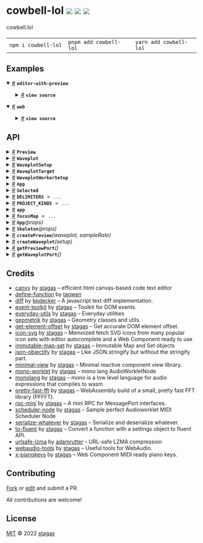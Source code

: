 

<h1>
cowbell-lol <a href="https://npmjs.org/package/cowbell-lol"><img src="https://img.shields.io/badge/npm-v2.0.0-F00.svg?colorA=000"/></a> <a href="src"><img src="https://img.shields.io/badge/loc-5,506-FFF.svg?colorA=000"/></a> <a href="LICENSE"><img src="https://img.shields.io/badge/license-MIT-F0B.svg?colorA=000"/></a>
</h1>

<p></p>

cowbell.lol

<h4>
<table><tr><td title="Triple click to select and copy paste">
<code>npm i cowbell-lol </code>
</td><td title="Triple click to select and copy paste">
<code>pnpm add cowbell-lol </code>
</td><td title="Triple click to select and copy paste">
<code>yarn add cowbell-lol</code>
</td></tr></table>
</h4>

## Examples

<details id="example$editor-with-preview" title="editor-with-preview" open><summary><span><a href="#example$editor-with-preview">#</a></span>  <code><strong>editor-with-preview</strong></code></summary>  <ul>    <details id="source$editor-with-preview" title="editor-with-preview source code" ><summary><span><a href="#source$editor-with-preview">#</a></span>  <code><strong>view source</strong></code></summary>  <a href="example/editor-with-preview.tsx">example/editor-with-preview.tsx</a>  <p>

```tsx
/** @jsxImportSource minimal-view */

import { CanvyElement, EditorScene } from 'canvy'
import type { Lens, Marker } from 'canvy'

import { Scalar, Matrix, Point, Rect } from 'geometrik'
import { render, effect, dep, web, view, Dep, element, on } from 'minimal-view'
import { MonoNode } from 'mono-worklet'

import { Audio } from 'cowbell-lol/audio'
import { Code } from 'cowbell-lol/code'
import { monoDefaultEditorValue } from 'cowbell-lol/mono'
import { ObjectPool } from 'cowbell-lol/util/pool'
import { areSlidersCompatible, getCodeWithoutArgs } from 'cowbell-lol/util/args'
import { Slider, SliderView } from 'cowbell-lol/slider-view'
import { markerForSlider } from 'cowbell-lol/util/marker'

import { createWaveplot, Preview } from 'cowbell-lol'
import type { Waveplot } from 'cowbell-lol/waveplot'
import { createPreview } from 'cowbell-lol'
import { EditorBuffer } from 'cowbell-lol/types'
import { classes } from 'cowbell-lol/util/classes'
import { Spacer } from 'cowbell-lol/spacer'
import { WaveplotButton } from 'cowbell-lol/waveplot-button'

const { clamp } = Scalar

// import { DOMRecorder } from 'dom-recorder'
// declare const window: any
// window.recorder = new DOMRecorder()
// document.body.appendChild(window.recorder.el)

// @ts-ignore
// globalThis.DEBUG = ['preview-service', 'waveplot']

// @ts-ignore
// const isDebug = !!globalThis.DEBUG

// if (isDebug) enableDebug(5000)

effect.maxUpdates = 10000

const snareCode = String.raw`\\\ snare \\\
#:2,3;
write_note(x,y)=(
  #=(t,note_to_hz(x),y/127);
  0
);
midi_in(op=0,x=0,y=0)=(
  op==144 && write_note(x,y)
);
play(nt,x,y,
 'eatt[1cowbell-lol500f]=33.115,
 'edec[1cowbell-lol500f]=50.396,
 'datt[1cowbell-lol500f]=500,
 'ddec[1cowbell-lol500f]=72.286,
 'nois[1cowbell-lol1000f]=53.184,
 'filt[1kcowbell-lol5k]=4295.815
)=(
  e=env(nt, eatt, edec);
  d=env(nt, datt, ddec);
  z=noise(nois*d)*d+tri(420+x)*e;
  s=lpf(tanh(z*5)*y, filt, 0.55);
  s*.8+freeverb(s,.85,.35)*.45
);
f()=(
  x=#::play:sum;
  x*.35
)
`

const snareCode2 = String.raw`\\\ snare \\\
#:2,3;
write_note(x,y)=(
  #=(t,note_to_hz(x),y/127);
  0
);
midi_in(op=0,x=0,y=0)=(
  op==144 && write_note(x,y)
);
play(nt,x,y,
 'eatt[1cowbell-lol500f]=500,
 'edec[1cowbell-lol50f]=19.55,
 'datt[1cowbell-lol500f]=500,
 'ddec[1cowbell-lol50f]=11.15,
 'nois[1cowbell-lol1000f]=315.409,
 'decay[20cowbell-lol500f]=43.547,
 'filt[1kcowbell-lol5k]=3815.151,
 'pre[1fcowbell-lol10f]=1.27,
 'post[1fcowbell-lol10f]=5.333
)=(
  e=env(nt, eatt, edec);
  d=env(nt, datt, ddec);
  z=noise(nois*d)*d+tri(420+x)*e;
  s=lpf(tanh(z*5)*y, filt, 0.55);
  s=s*.8+freeverb(s,.85,.35)*.45;
  tanh(s*pre)*post*env(nt,200,decay)
);
f()=(
  x=#::play:sum;
  x*.35
)
`

const Editor = web('editor', view(
  class props {
    buffers!: Map<string, EditorBuffer>
    activeId!: string
    markers!: Marker[]
    lenses!: Lens[]
    onEdit!: (id: string, value: string) => void
    onCode!: (prev: string, next: string, editor: CanvyElement) => void
    onWheelMarker!: (e: WheelEvent, bufferId: string, markerId: Marker['key']) => void
  },

  class local {
    editorScene = new EditorScene({
      isValidTarget: (el) => {
        const part = el.getAttribute('part')
        if (part === 'canvas') return true
        return false
      },
      layout: {
        viewMatrix: new Matrix,
        state: {
          isIdle: true
        },
        viewFrameNormalRect: new Rect(0, 0, 10000, 10000),
        pos: new Point(0, 0)
      }
    })
    value = monoDefaultEditorValue
    editor?: CanvyElement
    activeMarker?: Marker | false = false
  },

  function actions({ $, fns, fn }) {
    return fns(new class actions {
      setBuffer = fn(({ editor }) => (buffer: EditorBuffer) => {
        if (buffer.snapshot) {
          editor.setFromSnapshot(buffer.snapshot)
        } else {
          editor.setValue(buffer.value, true, true)
        }
        editor.focus()
      })

      onWheel = fn(({ onWheelMarker }) => (e: WheelEvent) => {
        if ($.activeMarker && $.activeMarker.kind === 'param') {
          onWheelMarker(e, $.activeId, $.activeMarker.key)
        }
      })

      onEnterMarker = ({
        detail: { marker, markerIndex }
      }: { detail: { marker: Marker, markerIndex: number } }) => {
        $.activeMarker = marker
        hint.value = marker?.message
      }
      onLeaveMarker = ({
        detail: { marker }
      }: { detail: { marker: Marker, markerIndex: number } }) => {
        // if (marker === $.activeMarker) {
        $.activeMarker = false
        hint.value = false
        // }
      }
    })
  },

  function effects({ $, fx, deps }) {
    fx(function updateMarkers({ editor, markers }) {
      editor.setMarkers(markers)
    })

    fx(function updateLenses({ editor, lenses }) {
      editor.setLenses(lenses)
    })

    fx(function updateCodeValue({ editor, buffers, activeId, onCode }, prev) {
      const buffer = buffers.get(activeId)!

      if ($.value === buffer.value) return

      const prevCodeValue = $.value
      const nextCodeValue = buffer.value

      $.value = nextCodeValue

      if (prev.activeId) {
        if (activeId !== prev.activeId) {
          editor.$.effect.once(({ snapshot }) => {
            const prevBuffer = buffers.get(prev.activeId)!

            prevBuffer.snapshot = snapshot

            $.setBuffer(buffer)
            // remove snapshot so it can trigger next time
            // TODO: make canvy a proper rpc
            editor.snapshot = null

            if (buffer.snapshot) {
              onCode(buffer.snapshot.value, nextCodeValue, editor)
            }
          })

          editor.worker.postMessage({ call: 'getSnapshotJson' })
        } else {
          onCode(prevCodeValue, nextCodeValue, editor)
        }
      } else {
        $.setBuffer(buffer)
      }
    })

    // NOTE: this needs to be after the above function as the $.value
    // is modified with the new buffer value, otherwise it fires with the new
    // id but with the old value.
    // TODO: should we collect the values in reactive pass so that
    // the effects get the original update value?
    fx(function dispatchOnEdit({ value, activeId, onEdit }) {
      onEdit(activeId, value)
    })

    fx(({ editorScene }) => {
      $.view = <div style="width:100%; height: 100%; display: flex;">
        <Code
          style="width: 100%; height: 100%; flex: 1;"
          font={`${distRoot}/fonts/${monospaceFont}`}
          fontSize={17}
          singleComment="\"
          scene={editorScene}
          editor={deps.editor}
          value={deps.value}
          onWheel={$.onWheel}
          onEnterMarker={$.onEnterMarker}
          onLeaveMarker={$.onLeaveMarker}
        />
      </div>
    })
  }
))

const TabbedEditor = web('tabbed-editor', view(
  class props { },

  class local {
    host = element

    audioContext = new AudioContext({
      sampleRate: 44100, latencyHint: 0.04
    })

    audio = new Audio({
      audioContext: this.audioContext,
      gainNode: new GainNode(this.audioContext, { channelCount: 1, gain: 0.3 }),
      gainNodePool: new ObjectPool(() => {
        return new GainNode(this.audioContext, { channelCount: 1, gain: 0 })
      }),
      monoNodePool: new ObjectPool(async () => {
        return await MonoNode.create(this.audioContext, {
          numberOfInputs: 0,
          numberOfOutputs: 1,
          processorOptions: {
            metrics: 0,
          }
        })
      }),
    })

    buffers = new Map<string, EditorBuffer>([
      ['a', { id: 'a', value: monoDefaultEditorValue }],
      ['b', { id: 'b', value: snareCode }],
      ['c', { id: 'c', value: snareCode2 }],
      // ['a2', { id: 'a2', value: monoDefaultEditorValue }],
      // ['b2', { id: 'b2', value: snareCode }],
      // ['c2', { id: 'c2', value: snareCode2 }],
    ])
    activeId = 'a'
    editor?: InstanceType<typeof Editor.Element>

    markers?: Marker[]
    paramMarkers?: Marker[] = []
    errorMarkers?: Marker[] = []
    lenses?: Lens[]
    errorLenses?: Lens[] = []
    sliders?: Map<string, Slider> = new Map()

    waveplot?: Waveplot
    canvasView: JSX.Element = false
    preview?: Preview
    previewSampleRate = 11025
    previewSamplesLength = 11025 / 2 | 0
  },

  function actions({ $, fns, fn }) {
    return fns(new class actions {
      setActiveId = fn(({ editor }) => (activeId: string) => {
        $.activeId = activeId
        editor.focus()
      })

      onEdit = fn(({ audio }) =>
        (id: string, value: string) => {
          const buffer = $.buffers.get(id)!

          buffer.value = value

          $.sliders = audio.getSliders(value)
          $.buffers = new Map([cowbell-lol.$.buffers])
        })

      onCompileSuccess = fn(({ preview }) =>
        (id: string) => {
          if (id === $.activeId) {
            $.errorMarkers = []
            $.errorLenses = []
          }

          preview.draw($.buffers.get(id)!)
        }
      )

      onCompileError = fn(() =>
        (id: string, error: Error, code: string) => {
          console.warn(error)

          if (id !== $.activeId) return

          if ((error as any).cause) {
            const cause = (error as any).cause
            const message = cause.message.split('\n')[0]

            $.errorLenses = [{
              line: cause.line,
              message,
            }]

            $.errorMarkers = [
              {
                key: cause.name,
                index: cause.index,
                size: cause.token?.length ?? 1,
                kind: 'error',
                color: '#a21',
                hoverColor: '#f42',
                message: cause.message,
              },
            ]
          } else {
            const msg = (error as any).message
            const message = msg.includes('lookup failed at: call "f"')
              ? 'f() is missing. This usually happens when a semicolon is missing somewhere.'
              : msg.includes('failed:')
                ? msg.split('failed:').pop()
                : msg.trim()

            $.errorMarkers = []

            $.errorLenses = [{
              line: code.split('\n').length,
              message,
            }]
          }
        }
      )

      onCode = fn(({ audio }) =>
        (prevCodeValue: string, nextCodeValue: string, editor: CanvyElement) => {
          const prevSliders = audio.getSliders(prevCodeValue)
          const nextSliders = audio.getSliders(nextCodeValue)

          if (prevCodeValue !== nextCodeValue) {
            if (areSlidersCompatible(prevSliders, nextSliders)) {
              const prevCodeNoArgs = getCodeWithoutArgs(prevCodeValue)
              const nextCodeNoArgs = getCodeWithoutArgs(nextCodeValue)

              if (prevCodeNoArgs === nextCodeNoArgs) {
                for (const [id, slider] of nextSliders) {
                  const prev = prevSliders.get(id)!

                  if (prev.value !== slider.value) {
                    const nextDefault = `${parseFloat(slider.value.toFixed(3))}`
                    if (`${parseFloat(parseFloat(prev.source.default).toFixed(3))}`
                      !== nextDefault) {
                      const diff = nextDefault.length - prev.source.default.length

                      const end = prev.sourceIndex + prev.source.arg.length
                      const start = end - prev.source.default.length

                      const newCodeValue = prevCodeValue.slice(0, start)
                        + nextDefault
                        + prevCodeValue.slice(end)

                      editor.replaceChunk({
                        start,
                        end,
                        text: nextDefault,
                        code: prevCodeValue
                      })

                      if (editor.value !== newCodeValue) {
                        throw new Error('Not the expected code')
                      }

                      prevCodeValue = newCodeValue

                      prevSliders.forEach((other) => {
                        if (other.sourceIndex > start) {
                          other.sourceIndex += diff
                        }
                      })
                    }
                  }
                }
              } else {
                editor.setValue(nextCodeValue)
              }
            } else {
              editor.setValue(nextCodeValue)
            }
          }
        }
      )

      onWheelSlider = fn(() =>
        (e: WheelEvent, bufferId: string, sliderId: string) => {
          // conditional because the event from the editor is not a real event
          e.preventDefault?.()
          e.stopPropagation?.()

          const buffer = $.buffers.get(bufferId)

          const slider = buffer?.sliders?.get(sliderId)

          if (buffer && slider) {
            const normal = clamp(0, 1,
              (slider.normal ?? 0)
              + Math.sign(e.deltaY) * (
                0.01
                + 0.10 * Math.abs(e.deltaY * 0.0015) ** 1.05
              ))

            return this.onValueSlider(normal, bufferId, sliderId)
          }

          return 0
        })

      onValueSlider = fn(({ audio, preview }) =>
        (normal: number, bufferId: string, sliderId: string) => {
          const buffer = $.buffers.get(bufferId)

          const slider = buffer?.sliders?.get(sliderId)

          if (buffer && slider) {
            slider.value = normal * slider.scale + slider.min

            const end = slider.sourceIndex + slider.source.arg.length
            const start = end - slider.source.default.length

            buffer.value =
              buffer.value.slice(0, start)
              + parseFloat(slider.value.toFixed(3))
              + buffer.value.slice(end)

            buffer.sliders = audio.getSliders(buffer.value)

            preview.draw(buffer)

            $.buffers = new Map([cowbell-lol.$.buffers])
          }

          return normal
        })
    })
  },

  function effects({ $, fx, refs }) {
    $.css = /*css*/`
    & {
      display: flex;
      width: 100%;
      height: 100%;
      position: relative;
      flex-flow: column nowrap;
    }
    [part=tracks] {
      display: flex;
      width: 100%;
      height: 200px;
      min-height: 200px;
      max-height: 200px;
      position: relative;
      flex-flow: row nowrap;
    }
    [part=editor] {
      position: relative;
      width: 100%;
      height: calc(100% - 200px);
    }
    canvas {
      position: absolute;
      box-sizing: border-box;
      image-rendering: pixelated;
      top: 0;
      left: 0;
      width: 100%;
      height: 100%;
    }
    `

    fx(function updateParamMarkers({ sliders }) {
      $.paramMarkers = [cowbell-lol.sliders.values()].map((slider) =>
        markerForSlider(slider)
      )
    })

    fx(function updateMarkers({ paramMarkers, errorMarkers }) {
      $.markers = [cowbell-lol.paramMarkers, cowbell-lol.errorMarkers]
    })

    fx(function updateLenses({ errorLenses }) {
      $.lenses = [cowbell-lol.errorLenses]
    })

    fx(function swapBuffers({ buffers, activeId, paramMarkers, errorMarkers, errorLenses, sliders, waveplot }, prev) {
      const buffer = buffers.get(activeId)!
      if (activeId === prev.activeId) {
        buffer.paramMarkers = paramMarkers
        buffer.errorMarkers = errorMarkers
        buffer.errorLenses = errorLenses
        buffer.sliders = sliders
      } else {
        $.paramMarkers = buffer.paramMarkers ?? []
        $.errorMarkers = buffer.errorMarkers ?? []
        $.errorLenses = buffer.errorLenses ?? []
        $.sliders = buffer.sliders ?? new Map()
        requestAnimationFrame(() => {
          waveplot.copy(buffer.id, 'main')
        })
      }
    })

    fx(function fillBufferSliders({ audio, buffers }) {
      buffers.forEach((buffer) => {
        if (!('sliders' in buffer)) {
          buffer.sliders = audio.getSliders(buffer.value)
        }
        if (!('snapshot' in buffer)) {
          buffer.snapshot = {
            value: buffer.value
          }
        }
      })
    })

    fx(async function initWaveplot({ previewSampleRate, previewSamplesLength }) {
      $.waveplot = await createWaveplot({
        width: 250,
        height: 100,
        pixelRatio: window.devicePixelRatio,
        sampleRate: previewSampleRate,
        samplesLength: previewSamplesLength
      })
    })

    fx(async function initPreview({ waveplot, previewSampleRate }) {
      $.preview = createPreview($, waveplot, previewSampleRate)
    })

    fx(async ({ waveplot }) => {
      const { canvas } = await waveplot.create('main')
      $.canvasView =
        <canvas
          ref={{
            get current(): HTMLCanvasElement {
              return canvas
            }
          }}
        />
    })

    fx(function drawTabbedEditor({ host, audio, canvasView, buffers, waveplot, activeId, markers, lenses }) {
      $.view = <>
        {[cowbell-lol.buffers].map(([id, buffer], index) =>
          <MonoPlayer
            key={`mono-${index}`}
            id={id}
            audio={audio}
            codeValue={buffer.value}
            gainValue={0.3}
            onCompileSuccess={$.onCompileSuccess}
            onCompileError={$.onCompileError}
          />
        )}

        <Spacer id="tracks" align="x" part="tracks" layout={host} initial={
          Array.from({ length: buffers.size }, (_, i) => i / buffers.size)
        }>

          {[cowbell-lol.buffers].map(([ownerId, buffer]) =>
            <div part="track" class={classes({
              active: ownerId === activeId
            })}>
              <div part="sliders">
                {[cowbell-lol.audio.getSliders(buffer.value)].map(([id, slider]) =>
                  <SliderView
                    key={`${ownerId}-${id}`}
                    ownerId={ownerId}
                    id={id}
                    slider={slider}
                    onValue={$.onValueSlider}
                    onWheel={$.onWheelSlider}
                    running={true}
                    vertical={false}
                    showBg={false}
                  />
                )}
              </div>

              <WaveplotButton
                id={ownerId}
                waveplot={waveplot}
                buffers={buffers}
                onClick={() => {
                  $.setActiveId(ownerId)
                }}
              >{ownerId}</WaveplotButton>

            </div>
          )}
        </Spacer>

        <div part="editor">
          {canvasView}

          <Editor
            ref={refs.editor}
            buffers={buffers}
            activeId={activeId}
            markers={markers}
            lenses={lenses}
            onEdit={$.onEdit}
            onCode={$.onCode}
            onWheelMarker={$.onWheelSlider}
          />
        </div>
      </>
    })
  }
))

const MonoPlayer = web('mono-player', view(
  class props {
    id!: string
    audio!: Audio
    codeValue!: string
    gainValue!: number
    onCompileSuccess!: (id: string) => void
    onCompileError!: (id: string, error: Error, code: string) => void
  },

  class local {
    monoNode?: MonoNode
    gainNode?: GainNode
  },

  function actions({ $, fns, fn }) {
    return fns(new class actions {
      compileCode = fn((
        {
          id,
          monoNode,
          onCompileSuccess,
          onCompileError
        }) => {
        let busy = false
        let queue: string | null
        return async (code) => {
          if (busy) {
            queue = code
            return
          }

          busy = true

          const label = `${id} mono compile`

          do {
            try {
              if (queue) {
                code = queue
                queue = null
              }

              console.time(label)
              await monoNode.setCode(code)
              console.timeEnd(label)

              // if (!queue) {
              onCompileSuccess(id)
              // }
            } catch (error) {
              console.timeEnd(label)
              if (!queue) {
                onCompileError(id, error as Error, code)
              }
            }
          } while (queue)

          busy = false
        }
      }
      )
    })
  },

  function effects({ $, fx }) {
    fx(async function createAndConnectNodes({ audio }) {
      const monoNode = $.monoNode = await audio.monoNodePool.acquire()
      const gainNode = $.gainNode = await audio.gainNodePool.acquire()
      monoNode.connect(gainNode)
      gainNode.connect(audio.gainNode)
      return () => {
        audio.setParam(gainNode.gain, 0)
        audio.monoNodePool.release(monoNode)
        audio.gainNodePool.release(gainNode)
        setTimeout(() => {
          audio.disconnect(monoNode, gainNode)
          audio.disconnect(gainNode, audio.gainNode)
        }, 50)
      }
    })

    fx(function updateGainValue({ audio, gainNode, gainValue }) {
      audio.setParam(gainNode.gain, gainValue)
    })

    fx(function updateCodeValue({ audio, codeValue, monoNode }, prev) {
      if (prev.codeValue) {
        const prevSliders = audio.getSliders(prev.codeValue)
        const nextSliders = audio.getSliders(codeValue)

        if (prev.codeValue !== codeValue) {
          if (areSlidersCompatible(prevSliders, nextSliders)) {
            const prevCodeNoArgs = getCodeWithoutArgs(prev.codeValue)
            const nextCodeNoArgs = getCodeWithoutArgs(codeValue)

            if (prevCodeNoArgs === nextCodeNoArgs) {
              for (const [id, slider] of nextSliders) {
                const prev = prevSliders.get(id)!
                if (prev.value !== slider.value) {
                  audio.setParam(
                    monoNode.params.get(slider.id)!.audioParam, slider.normal
                  )
                }
              }
            } else {
              $.compileCode(codeValue)
            }
          } else {
            $.compileCode(codeValue)
          }
        }
      } else {
        $.compileCode(codeValue)
      }
    })
  }
))

const Hint = web('hint', view(
  class props {
    message!: Dep<JSX.Element>
  },

  class local {
    host = element
  },

  function actions({ $, fns, fn }) {
    return fns(new class actions {
      onMouseMove = fn(({ host }) => (e: PointerEvent) => {
        const viewportRect = new Rect(
          document.scrollingElement!.scrollLeft,
          document.scrollingElement!.scrollTop,
          window.visualViewport!.width,
          window.visualViewport!.height
        )

        const rect = new Rect(host.getBoundingClientRect())
        rect.bottom = e.pageY - 25
        rect.left = e.pageX + 10
        rect.containSelf(viewportRect)

        Object.assign(host.style, rect.toStylePosition())

        this.show()
      })

      show = fn(({ host }) => () => {
        if ($.view) {
          host.style.opacity = '1'
        }
      })

      hide = fn(({ host }) => () => {
        host.style.opacity = '0'
      })
    })
  },

  function effects({ $, fx }) {
    $.css = /*css*/`
    & {
      z-index: 999999;
      position: fixed;
      padding: 10px;
      border: 1px solid #fff;
      background: #000;
      color: #fff;
      font-family: monospace;
      white-space: pre-wrap;
    }
    `
    fx(() => on(window, 'pointermove')($.onMouseMove))
    fx(() => on(window, 'keydown')($.hide))

    fx(({ message }) =>
      effect({ message }, ({ message }) => {
        $.view = message
        if (!message) {
          $.hide()
        } else {
          requestAnimationFrame($.show)
        }
      })
    )
  }
))

const hint = dep<JSX.Element>(false)

const bodyStyle = document.createElement('style')
const distRoot = '/example'
const monospaceFont = 'Brass.woff2'
bodyStyle.textContent = /*css*/`
@font-face {
  font-family: Mono;
  src: url("${distRoot}/fonts/${monospaceFont}") format("woff2");
}
html, body {
  margin: 0;
  padding: 0;
  width: 100%;
  height: 100%;
  overflow-y: scroll;
}
`

document.head.appendChild(bodyStyle)

render(<>
  <Hint message={hint} />
  <TabbedEditor />
</>, document.body)
```

</p>
</details></ul></details><details id="example$web" title="web" open><summary><span><a href="#example$web">#</a></span>  <code><strong>web</strong></code></summary>  <ul>    <details id="source$web" title="web source code" ><summary><span><a href="#source$web">#</a></span>  <code><strong>view source</strong></code></summary>  <a href="example/web.tsx">example/web.tsx</a>  <p>

```tsx
/** @jsxImportSource minimal-view */

import { render, enableDebug, effect } from 'minimal-view'

// import { DOMRecorder } from 'dom-recorder'
// declare const window: any
// window.recorder = new DOMRecorder()
// document.body.appendChild(window.recorder.el)

// @ts-ignore
// globalThis.DEBUG = ['editor', 'editor-buffer', 'slider']

// @ts-ignore
const isDebug = !!globalThis.DEBUG

// if (isDebug) enableDebug(5000)

effect.maxUpdates = 100000

// import { AppView } from 'cowbell-lol'
import { App } from 'cowbell-lol'

// const css = /*css*/`
// .dual {
//   display: flex;
//   flex-flow: row nowrap;
//   max-height: 100%;
// }

// .pane {
//   max-width: 50%;
//   max-height: 100%;
//   overflow-y: scroll;
// }
// `
render(<App />, document.body)
  // <AppView distRoot="/example" apiUrl="https://devito.test" />
  // render(<>
  //   <style>{css}</style>
  //   <div class="dual">
  //     <div class="pane">
  //       <AppView />
  //     </div>
  //     <div class="pane">
  //       <AppView />
  //     </div>
  //   </div>
  // </>, document.body)
```

</p>
</details></ul></details>


## API

<p>  <details id="Preview$66" title="Interface" ><summary><span><a href="#Preview$66">#</a></span>  <code><strong>Preview</strong></code>    </summary>  <a href=""></a>  <ul>        <p>  <details id="draw$67" title="Method" ><summary><span><a href="#draw$67">#</a></span>  <code><strong>draw</strong></code><em>(buffer)</em>    </summary>  <a href=""></a>  <ul>    <p>    <details id="buffer$69" title="Parameter" ><summary><span><a href="#buffer$69">#</a></span>  <code><strong>buffer</strong></code>    </summary>    <ul><p><span>Reactive</span>&lt;<code>"editor-buffer"</code>, <span>props</span>, <span>local</span> &amp; <span>actions</span>&gt;</p>        </ul></details>  <p><strong>draw</strong><em>(buffer)</em>  &nbsp;=&gt;  <ul><span>Promise</span>&lt;<code>false</code> | void | <span>Error</span>&gt;</ul></p></p>    </ul></details></p></ul></details><details id="Waveplot$45" title="Interface" ><summary><span><a href="#Waveplot$45">#</a></span>  <code><strong>Waveplot</strong></code>    </summary>  <a href=""></a>  <ul>        <p>  <details id="copy$55" title="Property" ><summary><span><a href="#copy$55">#</a></span>  <code><strong>copy</strong></code>    </summary>  <a href=""></a>  <ul><p><details id="__type$56" title="Function" ><summary><span><a href="#__type$56">#</a></span>  <em>(a, b)</em>    </summary>    <ul>    <p>    <details id="a$58" title="Parameter" ><summary><span><a href="#a$58">#</a></span>  <code><strong>a</strong></code>    </summary>    <ul><p>string</p>        </ul></details><details id="b$59" title="Parameter" ><summary><span><a href="#b$59">#</a></span>  <code><strong>b</strong></code>    </summary>    <ul><p>string</p>        </ul></details>  <p><strong></strong><em>(a, b)</em>  &nbsp;=&gt;  <ul><span>Promise</span>&lt;void&gt;</ul></p></p>    </ul></details></p>        </ul></details><details id="create$51" title="Property" ><summary><span><a href="#create$51">#</a></span>  <code><strong>create</strong></code>    </summary>  <a href=""></a>  <ul><p><details id="__type$52" title="Function" ><summary><span><a href="#__type$52">#</a></span>  <em>(id)</em>    </summary>    <ul>    <p>    <details id="id$54" title="Parameter" ><summary><span><a href="#id$54">#</a></span>  <code><strong>id</strong></code>    </summary>    <ul><p>string</p>        </ul></details>  <p><strong></strong><em>(id)</em>  &nbsp;=&gt;  <ul><span>Promise</span>&lt;<a href="#WaveplotTarget$42">WaveplotTarget</a>&gt;</ul></p></p>    </ul></details></p>        </ul></details><details id="draw$47" title="Property" ><summary><span><a href="#draw$47">#</a></span>  <code><strong>draw</strong></code>    </summary>  <a href=""></a>  <ul><p><details id="__type$48" title="Function" ><summary><span><a href="#__type$48">#</a></span>  <em>(id)</em>    </summary>    <ul>    <p>    <details id="id$50" title="Parameter" ><summary><span><a href="#id$50">#</a></span>  <code><strong>id</strong></code>    </summary>    <ul><p>string</p>        </ul></details>  <p><strong></strong><em>(id)</em>  &nbsp;=&gt;  <ul><span>Promise</span>&lt;<code>false</code>&gt;</ul></p></p>    </ul></details></p>        </ul></details><details id="targets$46" title="Property" ><summary><span><a href="#targets$46">#</a></span>  <code><strong>targets</strong></code>    </summary>  <a href=""></a>  <ul><p><span>Map</span>&lt;string, <a href="#WaveplotTarget$42">WaveplotTarget</a>&gt;</p>        </ul></details></p></ul></details><details id="WaveplotSetup$28" title="Interface" ><summary><span><a href="#WaveplotSetup$28">#</a></span>  <code><strong>WaveplotSetup</strong></code>    </summary>  <a href=""></a>  <ul>        <p>  <details id="height$32" title="Property" ><summary><span><a href="#height$32">#</a></span>  <code><strong>height</strong></code>    </summary>  <a href=""></a>  <ul><p>number</p>        </ul></details><details id="pixelRatio$33" title="Property" ><summary><span><a href="#pixelRatio$33">#</a></span>  <code><strong>pixelRatio</strong></code>    </summary>  <a href=""></a>  <ul><p>number</p>        </ul></details><details id="sampleRate$29" title="Property" ><summary><span><a href="#sampleRate$29">#</a></span>  <code><strong>sampleRate</strong></code>    </summary>  <a href=""></a>  <ul><p>number</p>        </ul></details><details id="samplesLength$30" title="Property" ><summary><span><a href="#samplesLength$30">#</a></span>  <code><strong>samplesLength</strong></code>    </summary>  <a href=""></a>  <ul><p>number</p>        </ul></details><details id="width$31" title="Property" ><summary><span><a href="#width$31">#</a></span>  <code><strong>width</strong></code>    </summary>  <a href=""></a>  <ul><p>number</p>        </ul></details></p></ul></details><details id="WaveplotTarget$42" title="Interface" ><summary><span><a href="#WaveplotTarget$42">#</a></span>  <code><strong>WaveplotTarget</strong></code>    </summary>  <a href=""></a>  <ul>        <p>  <details id="canvas$43" title="Property" ><summary><span><a href="#canvas$43">#</a></span>  <code><strong>canvas</strong></code>    </summary>  <a href=""></a>  <ul><p><span>HTMLCanvasElement</span></p>        </ul></details><details id="floats$44" title="Property" ><summary><span><a href="#floats$44">#</a></span>  <code><strong>floats</strong></code>    </summary>  <a href=""></a>  <ul><p><span>Float32Array</span></p>        </ul></details></p></ul></details><details id="WaveplotWorkerSetup$34" title="Interface" ><summary><span><a href="#WaveplotWorkerSetup$34">#</a></span>  <code><strong>WaveplotWorkerSetup</strong></code>    </summary>  <a href=""></a>  <ul>        <p>  <details id="canvas$35" title="Property" ><summary><span><a href="#canvas$35">#</a></span>  <code><strong>canvas</strong></code>    </summary>  <a href=""></a>  <ul><p><span>OffscreenCanvas</span></p>        </ul></details><details id="floats$36" title="Property" ><summary><span><a href="#floats$36">#</a></span>  <code><strong>floats</strong></code>    </summary>  <a href=""></a>  <ul><p><span>Float32Array</span></p>        </ul></details><details id="height$40" title="Property" ><summary><span><a href="#height$40">#</a></span>  <code><strong>height</strong></code>    </summary>  <a href=""></a>  <ul><p>number</p>        </ul></details><details id="pixelRatio$41" title="Property" ><summary><span><a href="#pixelRatio$41">#</a></span>  <code><strong>pixelRatio</strong></code>    </summary>  <a href=""></a>  <ul><p>number</p>        </ul></details><details id="sampleRate$37" title="Property" ><summary><span><a href="#sampleRate$37">#</a></span>  <code><strong>sampleRate</strong></code>    </summary>  <a href=""></a>  <ul><p>number</p>        </ul></details><details id="samplesLength$38" title="Property" ><summary><span><a href="#samplesLength$38">#</a></span>  <code><strong>samplesLength</strong></code>    </summary>  <a href=""></a>  <ul><p>number</p>        </ul></details><details id="width$39" title="Property" ><summary><span><a href="#width$39">#</a></span>  <code><strong>width</strong></code>    </summary>  <a href=""></a>  <ul><p>number</p>        </ul></details></p></ul></details><details id="App$19" title="TypeAlias" ><summary><span><a href="#App$19">#</a></span>  <code><strong>App</strong></code>    </summary>  <a href=""></a>  <ul><p>typeof   <span>App.Context</span></p>        </ul></details><details id="Selected$11" title="TypeAlias" ><summary><span><a href="#Selected$11">#</a></span>  <code><strong>Selected</strong></code>    </summary>  <a href=""></a>  <ul><p>{<p>  <details id="pattern$14" title="Property" ><summary><span><a href="#pattern$14">#</a></span>  <code><strong>pattern</strong></code>    </summary>  <a href=""></a>  <ul><p>number</p>        </ul></details><details id="player$13" title="Property" ><summary><span><a href="#player$13">#</a></span>  <code><strong>player</strong></code>    </summary>  <a href=""></a>  <ul><p>number</p>        </ul></details></p>}</p>        </ul></details><details id="DELIMITERS$6" title="Variable" ><summary><span><a href="#DELIMITERS$6">#</a></span>  <code><strong>DELIMITERS</strong></code>  <span><span>&nbsp;=&nbsp;</span>  <code>...</code></span>  </summary>  <a href=""></a>  <ul><p>{<p>  <details id="SAVE_ID$8" title="Property" ><summary><span><a href="#SAVE_ID$8">#</a></span>  <code><strong>SAVE_ID</strong></code>  <span><span>&nbsp;=&nbsp;</span>  <code>','</code></span>  </summary>  <a href=""></a>  <ul><p><code>","</code></p>        </ul></details><details id="SHORT_ID$9" title="Property" ><summary><span><a href="#SHORT_ID$9">#</a></span>  <code><strong>SHORT_ID</strong></code>  <span><span>&nbsp;=&nbsp;</span>  <code>','</code></span>  </summary>  <a href=""></a>  <ul><p><code>","</code></p>        </ul></details></p>}</p>        </ul></details><details id="PROJECT_KINDS$1" title="Variable" ><summary><span><a href="#PROJECT_KINDS$1">#</a></span>  <code><strong>PROJECT_KINDS</strong></code>  <span><span>&nbsp;=&nbsp;</span>  <code>...</code></span>  </summary>  <a href=""></a>  <ul><p>{<p>  <details id="DRAFT$4" title="Property" ><summary><span><a href="#DRAFT$4">#</a></span>  <code><strong>DRAFT</strong></code>  <span><span>&nbsp;=&nbsp;</span>  <code>'1'</code></span>  </summary>  <a href=""></a>  <ul><p><code>"1"</code></p>        </ul></details><details id="REMOTE$5" title="Property" ><summary><span><a href="#REMOTE$5">#</a></span>  <code><strong>REMOTE</strong></code>  <span><span>&nbsp;=&nbsp;</span>  <code>'2'</code></span>  </summary>  <a href=""></a>  <ul><p><code>"2"</code></p>        </ul></details><details id="SAVED$3" title="Property" ><summary><span><a href="#SAVED$3">#</a></span>  <code><strong>SAVED</strong></code>  <span><span>&nbsp;=&nbsp;</span>  <code>'0'</code></span>  </summary>  <a href=""></a>  <ul><p><code>"0"</code></p>        </ul></details></p>}</p>        </ul></details><details id="app$15" title="Variable" ><summary><span><a href="#app$15">#</a></span>  <code><strong>app</strong></code>    </summary>  <a href=""></a>  <ul><p><a href="#App$16">App</a></p>        </ul></details><details id="focusMap$10" title="Variable" ><summary><span><a href="#focusMap$10">#</a></span>  <code><strong>focusMap</strong></code>  <span><span>&nbsp;=&nbsp;</span>  <code>...</code></span>  </summary>  <a href=""></a>  <ul><p><span>Map</span>&lt;string, <span>HTMLElement</span>&gt;</p>        </ul></details><details id="App$16" title="Function" ><summary><span><a href="#App$16">#</a></span>  <code><strong>App</strong></code><em>(props)</em>    </summary>  <a href=""></a>  <ul>    <p>    <details id="props$18" title="Parameter" ><summary><span><a href="#props$18">#</a></span>  <code><strong>props</strong></code>    </summary>    <ul><p><span>props</span></p>        </ul></details>  <p><strong>App</strong><em>(props)</em>  &nbsp;=&gt;  <ul><span>VKid</span></ul></p></p>    </ul></details><details id="Skeleton$20" title="Function" ><summary><span><a href="#Skeleton$20">#</a></span>  <code><strong>Skeleton</strong></code><em>(props)</em>    </summary>  <a href=""></a>  <ul>    <p>    <details id="props$22" title="Parameter" ><summary><span><a href="#props$22">#</a></span>  <code><strong>props</strong></code>    </summary>    <ul><p><span>props</span></p>        </ul></details>  <p><strong>Skeleton</strong><em>(props)</em>  &nbsp;=&gt;  <ul><span>VKid</span></ul></p></p>    </ul></details><details id="createPreview$62" title="Function" ><summary><span><a href="#createPreview$62">#</a></span>  <code><strong>createPreview</strong></code><em>(waveplot, sampleRate)</em>    </summary>  <a href=""></a>  <ul>    <p>    <details id="waveplot$64" title="Parameter" ><summary><span><a href="#waveplot$64">#</a></span>  <code><strong>waveplot</strong></code>    </summary>    <ul><p><a href="#Waveplot$45">Waveplot</a></p>        </ul></details><details id="sampleRate$65" title="Parameter" ><summary><span><a href="#sampleRate$65">#</a></span>  <code><strong>sampleRate</strong></code>    </summary>    <ul><p>number</p>        </ul></details>  <p><strong>createPreview</strong><em>(waveplot, sampleRate)</em>  &nbsp;=&gt;  <ul><a href="#Preview$66">Preview</a></ul></p></p>    </ul></details><details id="createWaveplot$25" title="Function" ><summary><span><a href="#createWaveplot$25">#</a></span>  <code><strong>createWaveplot</strong></code><em>(setup)</em>    </summary>  <a href=""></a>  <ul>    <p>    <details id="setup$27" title="Parameter" ><summary><span><a href="#setup$27">#</a></span>  <code><strong>setup</strong></code>    </summary>    <ul><p><a href="#WaveplotSetup$28">WaveplotSetup</a></p>        </ul></details>  <p><strong>createWaveplot</strong><em>(setup)</em>  &nbsp;=&gt;  <ul><span>Promise</span>&lt;<a href="#Waveplot$45">Waveplot</a>&gt;</ul></p></p>    </ul></details><details id="getPreviewPort$60" title="Function" ><summary><span><a href="#getPreviewPort$60">#</a></span>  <code><strong>getPreviewPort</strong></code><em>()</em>    </summary>  <a href=""></a>  <ul>    <p>      <p><strong>getPreviewPort</strong><em>()</em>  &nbsp;=&gt;  <ul><span>Worker</span></ul></p></p>    </ul></details><details id="getWaveplotPort$23" title="Function" ><summary><span><a href="#getWaveplotPort$23">#</a></span>  <code><strong>getWaveplotPort</strong></code><em>()</em>    </summary>  <a href=""></a>  <ul>    <p>      <p><strong>getWaveplotPort</strong><em>()</em>  &nbsp;=&gt;  <ul><span>Worker</span></ul></p></p>    </ul></details></p>

## Credits
- [canvy](https://npmjs.org/package/canvy) by [stagas](https://github.com/stagas) &ndash; efficient html canvas-based code text editor
- [define-function](https://npmjs.org/package/define-function) by [taowen](https://github.com/taowen) 
- [diff](https://npmjs.org/package/diff) by [kpdecker](https://github.com/kpdecker) &ndash; A javascript text diff implementation.
- [event-toolkit](https://npmjs.org/package/event-toolkit) by [stagas](https://github.com/stagas) &ndash; Toolkit for DOM events.
- [everyday-utils](https://npmjs.org/package/everyday-utils) by [stagas](https://github.com/stagas) &ndash; Everyday utilities
- [geometrik](https://npmjs.org/package/geometrik) by [stagas](https://github.com/stagas) &ndash; Geometry classes and utils.
- [get-element-offset](https://npmjs.org/package/get-element-offset) by [stagas](https://github.com/stagas) &ndash; Get accurate DOM element offset.
- [icon-svg](https://npmjs.org/package/icon-svg) by [stagas](https://github.com/stagas) &ndash; Memoized fetch SVG icons from many popular icon sets with editor autocomplete and a Web Component ready to use
- [immutable-map-set](https://npmjs.org/package/immutable-map-set) by [stagas](https://github.com/stagas) &ndash; Immutable Map and Set objects
- [json-objectify](https://npmjs.org/package/json-objectify) by [stagas](https://github.com/stagas) &ndash; Like JSON.stringify but without the stringify part.
- [minimal-view](https://npmjs.org/package/minimal-view) by [stagas](https://github.com/stagas) &ndash; Minimal reactive component view library.
- [mono-worklet](https://npmjs.org/package/mono-worklet) by [stagas](https://github.com/stagas) &ndash; mono lang AudioWorkletNode
- [monolang](https://npmjs.org/package/monolang) by [stagas](https://github.com/stagas) &ndash; mono is a low level language for audio expressions that compiles to wasm
- [pretty-fast-fft](https://npmjs.org/package/pretty-fast-fft) by [stagas](https://github.com/stagas) &ndash; WebAssembly build of a small, pretty fast FFT library (PFFFT).
- [rpc-mini](https://npmjs.org/package/rpc-mini) by [stagas](https://github.com/stagas) &ndash; A mini RPC for MessagePort interfaces.
- [scheduler-node](https://npmjs.org/package/scheduler-node) by [stagas](https://github.com/stagas) &ndash; Sample perfect Audioworklet MIDI Scheduler Node
- [serialize-whatever](https://npmjs.org/package/serialize-whatever) by [stagas](https://github.com/stagas) &ndash; Serialize and deserialize whatever.
- [to-fluent](https://npmjs.org/package/to-fluent) by [stagas](https://github.com/stagas) &ndash; Convert a function with a settings object to fluent API.
- [urlsafe-lzma](https://npmjs.org/package/urlsafe-lzma) by [adamrutter](https://github.com/adamrutter) &ndash; URL-safe LZMA compression
- [webaudio-tools](https://npmjs.org/package/webaudio-tools) by [stagas](https://github.com/stagas) &ndash; Useful tools for WebAudio.
- [x-pianokeys](https://npmjs.org/package/x-pianokeys) by [stagas](https://github.com/stagas) &ndash; Web Component MIDI ready piano keys.

## Contributing

[Fork](https://github.com/stagas/cowbell-lol/fork) or [edit](https://github.dev/stagas/cowbell-lol) and submit a PR.

All contributions are welcome!

## License

<a href="LICENSE">MIT</a> &copy; 2022 [stagas](https://github.com/stagas)
